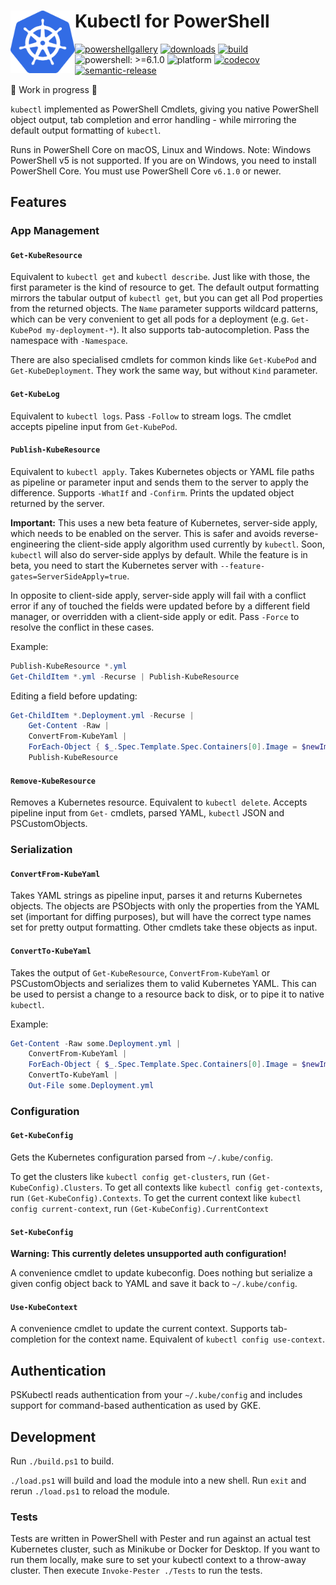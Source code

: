# Kubectl for PowerShell <img src="https://raw.githubusercontent.com/kubernetes/kubernetes/5b355f5d408c80234b4016a84b4d7c8159db21d7/logo/logo.svg?sanitize=true" height="100" align="left">
[![powershellgallery](https://img.shields.io/powershellgallery/v/PSKubectl.svg)](https://www.powershellgallery.com/packages/PSKubectl)
[![downloads](https://img.shields.io/powershellgallery/dt/PSKubectl.svg?label=downloads)](https://www.powershellgallery.com/packages/PSKubectl)
[![build](https://img.shields.io/travis/felixfbecker/PSKubectl/master.svg)](https://travis-ci.org/felixfbecker/PSKubectl)
![powershell: >=6.1.0](https://img.shields.io/badge/powershell-%3E%3D6.1.0-blue.svg)
![platform](https://img.shields.io/powershellgallery/p/PSKubectl.svg?colorB=blue)
[![codecov](https://codecov.io/gh/felixfbecker/PSKubectl/branch/master/graph/badge.svg)](https://codecov.io/gh/felixfbecker/PSKubectl)
[![semantic-release](https://img.shields.io/badge/%20%20%F0%9F%93%A6%F0%9F%9A%80-semantic--release-e10079.svg)](https://github.com/semantic-release/semantic-release)

🚧 Work in progress 🚧

`kubectl` implemented as PowerShell Cmdlets, giving you native PowerShell object output, tab completion and error handling - while mirroring the default output formatting of `kubectl`.


Runs in PowerShell Core on macOS, Linux and Windows.
Note: Windows PowerShell v5 is not supported. If you are on Windows, you need to install PowerShell Core.
You must use PowerShell Core `v6.1.0` or newer.

## Features

### App Management

#### `Get-KubeResource`

Equivalent to `kubectl get` and `kubectl describe`.
Just like with those, the first parameter is the kind of resource to get.
The default output formatting mirrors the tabular output of `kubectl get`, but you can get all Pod properties from the returned objects.
The `Name` parameter supports wildcard patterns, which can be very convenient to get all pods for a deployment (e.g. `Get-KubePod my-deployment-*`).
It also supports tab-autocompletion.
Pass the namespace with `-Namespace`.

There are also specialised cmdlets for common kinds like `Get-KubePod` and `Get-KubeDeployment`. They work the same way, but without `Kind` parameter.

#### `Get-KubeLog`

Equivalent to `kubectl logs`. Pass `-Follow` to stream logs.
The cmdlet accepts pipeline input from `Get-KubePod`.

#### `Publish-KubeResource`

Equivalent to `kubectl apply`.
Takes Kubernetes objects or YAML file paths as pipeline or parameter input and sends them to the server to apply the difference.
Supports `-WhatIf` and `-Confirm`.
Prints the updated object returned by the server.

**Important:** This uses a new beta feature of Kubernetes, server-side apply, which needs to be enabled on the server.
This is safer and avoids reverse-engineering the client-side apply algorithm used currently by `kubectl`.
Soon, `kubectl` will also do server-side applys by default.
While the feature is in beta, you need to start the Kubernetes server with `--feature-gates=ServerSideApply=true`.

In opposite to client-side apply, server-side apply will fail with a conflict error
if any of touched the fields were updated before by a different field manager,
or overridden with a client-side apply or edit.
Pass `-Force` to resolve the conflict in these cases.

Example:

```powershell
Publish-KubeResource *.yml
Get-ChildItem *.yml -Recurse | Publish-KubeResource
```

Editing a field before updating:

```powershell
Get-ChildItem *.Deployment.yml -Recurse |
    Get-Content -Raw |
    ConvertFrom-KubeYaml |
    ForEach-Object { $_.Spec.Template.Spec.Containers[0].Image = $newImage; $_ } |
    Publish-KubeResource
```

#### `Remove-KubeResource`

Removes a Kubernetes resource. Equivalent to `kubectl delete`.
Accepts pipeline input from `Get-` cmdlets, parsed YAML, `kubectl` JSON and PSCustomObjects.

### Serialization

#### `ConvertFrom-KubeYaml`

Takes YAML strings as pipeline input, parses it and returns Kubernetes objects.
The objects are PSObjects with only the properties from the YAML set (important for diffing purposes), but will have the correct type names set for pretty output formatting.
Other cmdlets take these objects as input.

#### `ConvertTo-KubeYaml`

Takes the output of `Get-KubeResource`, `ConvertFrom-KubeYaml` or PSCustomObjects and serializes them to valid Kubernetes YAML.
This can be used to persist a change to a resource back to disk, or to pipe it to native `kubectl`.

Example:

```powershell
Get-Content -Raw some.Deployment.yml |
    ConvertFrom-KubeYaml |
    ForEach-Object { $_.Spec.Template.Spec.Containers[0].Image = $newImage; $_ } |
    ConvertTo-KubeYaml |
    Out-File some.Deployment.yml
```

### Configuration

#### `Get-KubeConfig`

Gets the Kubernetes configuration parsed from `~/.kube/config`.

To get the clusters like `kubectl config get-clusters`, run `(Get-KubeConfig).Clusters`.
To get all contexts like `kubectl config get-contexts`, run `(Get-KubeConfig).Contexts`.
To get the current context like `kubectl config current-context`, run `(Get-KubeConfig).CurrentContext`

#### `Set-KubeConfig`

**Warning: This currently deletes unsupported auth configuration!**

A convenience cmdlet to update kubeconfig. Does nothing but serialize a given config object back to YAML and save it back to `~/.kube/config`.

#### `Use-KubeContext`

A convenience cmdlet to update the current context. Supports tab-completion for the context name. Equivalent of `kubectl config use-context`.

## Authentication

PSKubectl reads authentication from your `~/.kube/config` and includes support for command-based authentication as used by GKE.

## Development

Run `./build.ps1` to build.

`./load.ps1` will build and load the module into a new shell. Run `exit` and rerun `./load.ps1` to reload the module.

### Tests

Tests are written in PowerShell with Pester and run against an actual test Kubernetes cluster, such as Minikube or Docker for Desktop.
If you want to run them locally, make sure to set your kubectl context to a throw-away cluster.
Then execute `Invoke-Pester ./Tests` to run the tests.
